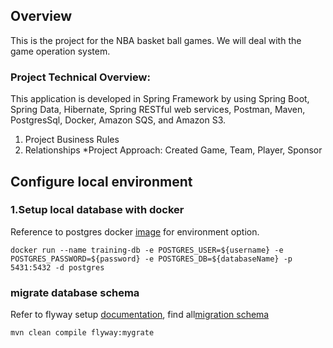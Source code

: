 ## Overview 
This is the project for the NBA basket ball games. We will deal with the game operation system.

### Project Technical Overview:
This application is developed in Spring Framework by using 
Spring Boot, Spring Data, Hibernate, Spring RESTful web services, 
Postman, Maven, PostgresSql, Docker, Amazon SQS, and Amazon S3.
1. Project Business Rules
2. Relationships
       *Project Approach:
       Created Game, Team, Player, Sponsor
       
## Configure local environment
### 1.Setup local database with docker
Reference to postgres docker [image](http://hub.docker.com/_/postgres) for environment option.
```
docker run --name training-db -e POSTGRES_USER=${username} -e POSTGRES_PASSWORD=${password} -e POSTGRES_DB=${databaseName} -p 5431:5432 -d postgres
```
### migrate database schema
Refer to flyway setup [documentation](https://flywaydb.org/documentation/migrations), find all[migration schema](src/main/resources/db/migrate)
```
mvn clean compile flyway:mygrate
```